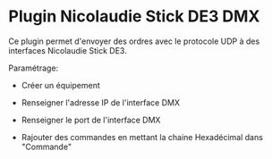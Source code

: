 # Plugin Nicolaudie Stick DE3 DMX

Ce plugin permet d'envoyer des ordres avec le protocole UDP à des interfaces Nicolaudie Stick DE3.

Paramétrage: 
* Créer un équipement
* Renseigner l'adresse IP de l'interface DMX
* Renseigner le port de l'interface DMX

* Rajouter des commandes en mettant la chaine Hexadécimal dans "Commande"

